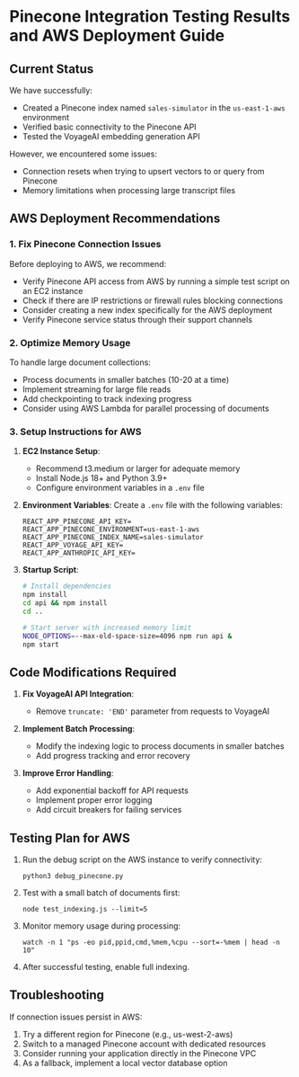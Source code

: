 # Pinecone Integration Testing Results and AWS Deployment Guide

## Current Status

We have successfully:
- Created a Pinecone index named `sales-simulator` in the `us-east-1-aws` environment
- Verified basic connectivity to the Pinecone API
- Tested the VoyageAI embedding generation API

However, we encountered some issues:
- Connection resets when trying to upsert vectors to or query from Pinecone
- Memory limitations when processing large transcript files

## AWS Deployment Recommendations

### 1. Fix Pinecone Connection Issues

Before deploying to AWS, we recommend:

- Verify Pinecone API access from AWS by running a simple test script on an EC2 instance
- Check if there are IP restrictions or firewall rules blocking connections
- Consider creating a new index specifically for the AWS deployment
- Verify Pinecone service status through their support channels

### 2. Optimize Memory Usage

To handle large document collections:

- Process documents in smaller batches (10-20 at a time)
- Implement streaming for large file reads
- Add checkpointing to track indexing progress
- Consider using AWS Lambda for parallel processing of documents

### 3. Setup Instructions for AWS

1. **EC2 Instance Setup**:
   - Recommend t3.medium or larger for adequate memory
   - Install Node.js 18+ and Python 3.9+
   - Configure environment variables in a `.env` file

2. **Environment Variables**:
   Create a `.env` file with the following variables:
   ```
   REACT_APP_PINECONE_API_KEY=
   REACT_APP_PINECONE_ENVIRONMENT=us-east-1-aws
   REACT_APP_PINECONE_INDEX_NAME=sales-simulator
   REACT_APP_VOYAGE_API_KEY=
   REACT_APP_ANTHROPIC_API_KEY=
   ```

3. **Startup Script**:
   ```bash
   # Install dependencies
   npm install
   cd api && npm install
   cd ..
   
   # Start server with increased memory limit
   NODE_OPTIONS=--max-old-space-size=4096 npm run api &
   npm start
   ```

## Code Modifications Required

1. **Fix VoyageAI API Integration**:
   - Remove `truncate: 'END'` parameter from requests to VoyageAI

2. **Implement Batch Processing**:
   - Modify the indexing logic to process documents in smaller batches
   - Add progress tracking and error recovery

3. **Improve Error Handling**:
   - Add exponential backoff for API requests
   - Implement proper error logging
   - Add circuit breakers for failing services

## Testing Plan for AWS

1. Run the debug script on the AWS instance to verify connectivity:
   ```
   python3 debug_pinecone.py
   ```

2. Test with a small batch of documents first:
   ```
   node test_indexing.js --limit=5
   ```

3. Monitor memory usage during processing:
   ```
   watch -n 1 "ps -eo pid,ppid,cmd,%mem,%cpu --sort=-%mem | head -n 10"
   ```

4. After successful testing, enable full indexing.

## Troubleshooting

If connection issues persist in AWS:
1. Try a different region for Pinecone (e.g., us-west-2-aws)
2. Switch to a managed Pinecone account with dedicated resources
3. Consider running your application directly in the Pinecone VPC
4. As a fallback, implement a local vector database option